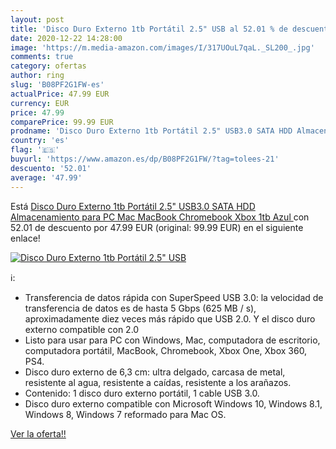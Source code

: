 ```yaml
---
layout: post
title: 'Disco Duro Externo 1tb Portátil 2.5" USB al 52.01 % de descuento'
date: 2020-12-22 14:28:00
image: 'https://m.media-amazon.com/images/I/317UOuL7qaL._SL200_.jpg'
comments: true
category: ofertas
author: ring
slug: 'B08PF2G1FW-es'
actualPrice: 47.99 EUR
currency: EUR
price: 47.99
comparePrice: 99.99 EUR
prodname: 'Disco Duro Externo 1tb Portátil 2.5" USB3.0 SATA HDD Almacenamiento para PC  Mac  MacBook  Chromebook  Xbox  1tb  Azul '
country: 'es'
flag: '🇪🇸'
buyurl: 'https://www.amazon.es/dp/B08PF2G1FW/?tag=tolees-21'
descuento: '52.01'
average: '47.99'
---
```


Está [Disco Duro Externo 1tb Portátil 2.5" USB3.0 SATA HDD Almacenamiento para PC  Mac  MacBook  Chromebook  Xbox  1tb  Azul ](https://www.amazon.es/dp/B08PF2G1FW/?tag=tolees-21) con 52.01 de descuento por 47.99 EUR (original: 99.99 EUR) en el siguiente enlace!

[![Disco Duro Externo 1tb Portátil 2.5" USB](https://m.media-amazon.com/images/I/317UOuL7qaL._SL200_.jpg)](https://www.amazon.es/dp/B08PF2G1FW/?tag=tolees-21)

ℹ️:

- Transferencia de datos rápida con SuperSpeed ​​USB 3.0: la velocidad de transferencia de datos es de hasta 5 Gbps (625 MB / s), aproximadamente diez veces más rápido que USB 2.0. Y el disco duro externo compatible con 2.0
- Listo para usar para PC con Windows, Mac, computadora de escritorio, computadora portátil, MacBook, Chromebook, Xbox One, Xbox 360, PS4.
- Disco duro externo de 6,3 cm: ultra delgado, carcasa de metal, resistente al agua, resistente a caídas, resistente a los arañazos.
- Contenido: 1 disco duro externo portátil, 1 cable USB 3.0.
- Disco duro externo compatible con Microsoft Windows 10, Windows 8.1, Windows 8, Windows 7 reformado para Mac OS.

[Ver la oferta!!](https://www.amazon.es/dp/B08PF2G1FW/?tag=tolees-21)
